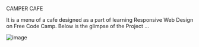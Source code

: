 CAMPER CAFE

It is a menu of a cafe designed as a part of learning Responsive Web Design on Free Code Camp. Below is the glimpse of the Project ...

![image](https://github.com/user-attachments/assets/a5917449-6ab4-4fc9-8e9a-3506f8099ae3)
